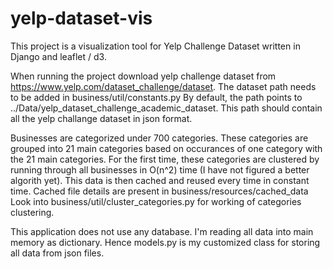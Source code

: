 # yelp-dataset-vis

This project is a visualization tool for Yelp Challenge Dataset written in Django and leaflet / d3.

When running the project download yelp challenge dataset from https://www.yelp.com/dataset_challenge/dataset.
The dataset path needs to be added in business/util/constants.py
By default, the path points to ../Data/yelp_dataset_challenge_academic_dataset.
This path should contain all the yelp challange dataset in json format.

Businesses are categorized under 700 categories.
These categories are grouped into 21 main categories based on occurances of one category with the 21 main categories.
For the first time, these categories are clustered by running through all businesses in O(n^2) time (I have not figured a better algorith yet).
This data is then cached and reused every time in constant time.
Cached file details are present in business/resources/cached_data
Look into business/util/cluster_categories.py for working of categories clustering.

This application does not use any database. I'm reading all data into main memory as dictionary.
Hence models.py is my customized class for storing all data from json files.
